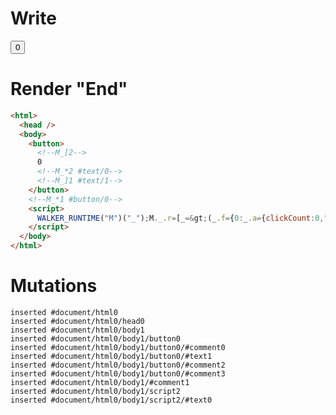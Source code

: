 # Write
  <button><!--M_[2-->0<!--M_*2 #text/0--><!--M_]1 #text/1--></button><!--M_*1 #button/0--><script>WALKER_RUNTIME("M")("_");M._.r=[_=>(_.f={0:_.a={clickCount:0,"#childScope/0":_.e={"#button/0~":_.b={},attrs:_.c={},"#text/1!":_.d={}}},1:_.e,2:_.d},_.b.click=_.c.onClick=_._["packages/translator-tags/src/__tests__/fixtures/body-content/template.marko_0/onClick"](_.a),_.d._=_.a,_.e["#text/1("]=_._["packages/translator-tags/src/__tests__/fixtures/body-content/template.marko_1_renderer"](_.a),_.f),2,"packages/translator-tags/src/__tests__/fixtures/body-content/template.marko_1_clickCount/subscriber",1,"packages/translator-tags/src/__tests__/fixtures/body-content/components/FancyButton.marko_0_attrs",0];M._.w()</script>


# Render "End"
```html
<html>
  <head />
  <body>
    <button>
      <!--M_[2-->
      0
      <!--M_*2 #text/0-->
      <!--M_]1 #text/1-->
    </button>
    <!--M_*1 #button/0-->
    <script>
      WALKER_RUNTIME("M")("_");M._.r=[_=&gt;(_.f={0:_.a={clickCount:0,"#childScope/0":_.e={"#button/0~":_.b={},attrs:_.c={},"#text/1!":_.d={}}},1:_.e,2:_.d},_.b.click=_.c.onClick=_._["packages/translator-tags/src/__tests__/fixtures/body-content/template.marko_0/onClick"](_.a),_.d._=_.a,_.e["#text/1("]=_._["packages/translator-tags/src/__tests__/fixtures/body-content/template.marko_1_renderer"](_.a),_.f),2,"packages/translator-tags/src/__tests__/fixtures/body-content/template.marko_1_clickCount/subscriber",1,"packages/translator-tags/src/__tests__/fixtures/body-content/components/FancyButton.marko_0_attrs",0];M._.w()
    </script>
  </body>
</html>
```

# Mutations
```
inserted #document/html0
inserted #document/html0/head0
inserted #document/html0/body1
inserted #document/html0/body1/button0
inserted #document/html0/body1/button0/#comment0
inserted #document/html0/body1/button0/#text1
inserted #document/html0/body1/button0/#comment2
inserted #document/html0/body1/button0/#comment3
inserted #document/html0/body1/#comment1
inserted #document/html0/body1/script2
inserted #document/html0/body1/script2/#text0
```